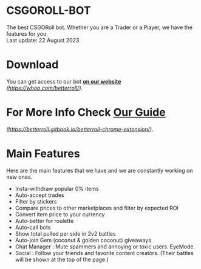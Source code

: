 # CSGOROLL-BOT
The best CSGORoll bot. Whether you are a Trader or a Player, we have the features for you. </br>
Last update: 22 August 2023

# Download
You can get access to our bot <strong><a href="https://whop.com/betterroll/">on our website</a></strong> *(https://whop.com/betterroll/)*.

# For More Info Check <strong><a href="https://betterroll.gitbook.io/betterroll-chrome-extension/">Our Guide</a></strong> 
*(https://betterroll.gitbook.io/betterroll-chrome-extension/)*.

# Main Features
Here are the main features that we have and we are constantly working on new ones.
- Insta-withdraw popular 0% items
- Auto-accept trades
- Filter by stickers
- Compare prices to other marketplaces and filter by expected ROI
- Convert item price to your currency
- Auto-better for roulette
- Auto-call bots
- Show total pulled per side in 2v2 battles
- Auto-join Gem (coconut & golden coconut) giveaways
- Chat Manager : Mute spammers and annoying or toxic users. EyeMode.
- Social : Follow your friends and favorite content creators. (Their battles will be shown at the top of the page.)
